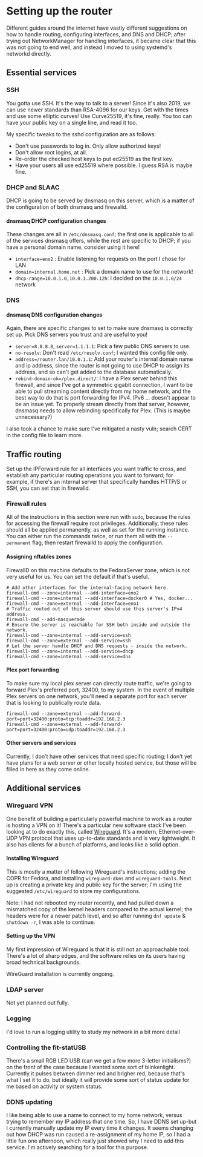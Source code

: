 # Setting up the router

Different guides around the internet have vastly different suggestions on how
to handle routing, configuring interfaces, and DNS and DHCP; after trying out
NetworkManager for handling interfaces, it became clear that this was not going
to end well, and instead I moved to using systemd's networkd directly.

## Essential services

### SSH

You gotta use SSH. It's the way to talk to a server! Since it's also 2019, we
can use newer standards than RSA-4096 for our keys. Get with the times and use
some elliptic curves! Use Curve25519, it's fine, really. You too can have your
public key on a single line, and read it too.

My specific tweaks to the sshd configuration are as follows:

- Don't use passwords to log in. Only allow authorized keys!
- Don't allow root logins, at all.
- Re-order the checked host keys to put ed25519 as the first key.
- Have your users all use ed25519 where possible. I guess RSA is maybe fine.

### DHCP and SLAAC

DHCP is going to be served by dnsmasq on this server, which is a matter of the
configuration of both dnsmasq and firewalld.

#### dnsmasq DHCP configuration changes

These changes are all in `/etc/dnsmasq.conf`; the first one is applicable to
all of the services dnsmasq offers, while the rest are specific to DHCP; if you
have a personal domain name, consider using it here!

- `interface=eno2` : Enable listening for requests on the port I chose for LAN
- `domain=internal.home.net` : Pick a domain name to use for the network!
- `dhcp-range=10.0.1.0,10.0.1.200.12h`: I decided on the `10.0.1.0/24` network

### DNS

#### dnsmasq DNS configuration changes

Again, there are specific changes to set to make sure dnsmasq is correctly set
up. Pick DNS servers you trust and are useful to you!

- `server=8.8.8.8`, `server=1.1.1.1`: Pick a few public DNS servers to use.
- `no-resolv`: Don't read `/etc/resolv.conf`; I wanted this config file only.
- `address=/router.lan/10.0.1.1`: Add your router's internal domain name and
  ip address, since the router is not going to use DHCP to assign its address,
  and so can't get added to the database automatically.
- `rebind-domain-ok=/plex.direct/`: I have a Plex server behind this firewall,
  and since I've got a symmetric gigabit connection, I want to be able to pull
  streaming content directly from my home network, and the best way to do that
  is port forwarding for IPv4. IPv6 ... doesn't appear to be an issue yet. To
  properly stream directly from that server, however, dnsmasq needs to allow
  rebinding specifically for Plex. (This is maybe unnecessary?)

I also took a chance to make sure I've mitigated a nasty vuln; search CERT in
the config file to learn more.

## Traffic routing

Set up the IPForward rule for all interfaces you want traffic to cross, and
establish any particular routing operations you want to forward; for example,
if there's an internal server that specifically handles HTTP/S or SSH, you can
set that in firewalld.

### Firewall rules

All of the instructions in this section were run with `sudo`, because the rules
for accessing the firewall require root privileges. Additionally, these rules
should all be applied permanently, as well as set for the running instance. You
can either run the commands twice, or run them all with the `--permanent` flag,
then restart firewalld to apply the configuration.

#### Assigning nftables zones

FirewallD on this machine defaults to the FedoraServer zone, which is not very
useful for us. You can set the default if that's useful.

```shell
# Add other interfaces for the internal-facing network here.
firewall-cmd --zone=internal --add-interface=eno2
firewall-cmd --zone=internal --add-interface=docker0 # Yes, docker...
firewall-cmd --zone=external --add-interface=eno1
# Traffic routed out of this server should use this server's IPv4 address.
firewall-cmd --add-masquerade
# Ensure the server is reachable for SSH both inside and outside the network.
firewall-cmd --zone=internal --add-service=ssh
firewall-cmd --zone=external --add-service=ssh
# Let the server handle DHCP and DNS requests - inside the network.
firewall-cmd --zone=internal --add-service=dhcp
firewall-cmd --zone=internal --add-service=dns
```

#### Plex port forwarding

To make sure my local plex server can directly route traffic, we're going to
forward Plex's preferred port, 32400, to my system. In the event of multiple
Plex servers on one network, you'll need a separate port for each server that
is looking to publically route data.

```shell
firewall-cmd --zone=external --add-forward-port=port=32400:proto=tcp:toaddr=192.168.2.3
firewall-cmd --zone=external --add-forward-port=port=32400:proto=udp:toaddr=192.168.2.3
```

#### Other servers and services

Currently, I don't have other services that need specific routing; I don't yet
have plans for a web server or other locally hosted service, but those will be
filled in here as they come online.

## Additional services

### Wireguard VPN

One benefit of building a particularly powerful machine to work as a router is
hosting a VPN on it! There's a particular new software stack I've been looking
at to do exactly this, called [Wireguard](https://www.wireguard.com/). It's a
modern, Ethernet-over-UDP VPN protocol that uses up-to-date standards and is
very lightweight. It also has clients for a bunch of platforms, and looks like
a solid option.

#### Installing Wireguard

This is mostly a matter of following Wireguard's instructions; adding the COPR
for Fedora, and installing `wireguard-dkms` and `wireguard-tools`. Next up is
creating a private key and public key for the server; I'm using the suggested
`/etc/wireguard` to store my configurations.

Note: I had not rebooted my router recently, and had pulled down a mismatched
copy of the kernel headers compared to the actual kernel; the headers were for
a newer patch level, and so after running `dnf update` & `shutdown -r`, I was
able to continue.

#### Setting up the VPN

My first impression of Wireguard is that it is still not an approachable tool.
There's a lot of sharp edges, and the software relies on its users having broad
technical backgrounds.

WireGuard installation is currently ongoing.

### LDAP server

Not yet planned out fully.

### Logging

I'd love to run a logging utility to study my network in a bit more detail

### Controlling the fit-statUSB

There's a small RGB LED USB (can we get a few more 3-letter initialisms?) on
the front of the case because I wanted some sort of blinkenlight. Currently it
pulses between dimmer red and brigher red, because that's what I set it to do,
but ideally it will provide some sort of status update for me based on activity
or system status.

### DDNS updating

I like being able to use a name to connect to my home network, versus trying to
remember my IP address that one time. So, I have DDNS set up-but I currently
manually update my IP every time it changes. It seems changing out how DHCP was
run caused a re-assignment of my home IP, so I had a little fun one afternoon,
which really just showed why I need to add this service. I'm actively searching
for a tool for this purpose.
